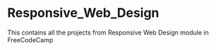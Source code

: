 # Responsive_Web_Design
This contains all the projects from Responsive Web Design module in FreeCodeCamp
